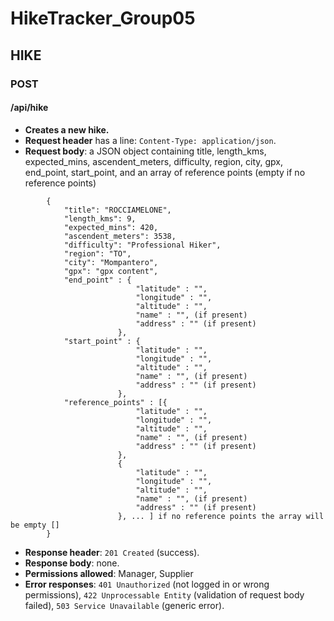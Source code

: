 # HikeTracker_Group05

## HIKE

### POST

#### **/api/hike**
- **Creates a new hike.**
- **Request header** has a line: `Content-Type: application/json`.
- **Request body**: a JSON object containing title, length_kms, expected_mins, ascendent_meters, difficulty, region, 
                city, gpx,  end_point, start_point, and an array of reference points (empty if no reference points)

```
        {
            "title": "ROCCIAMELONE",
            "length_kms": 9,
            "expected_mins": 420,
            "ascendent_meters": 3538,
            "difficulty": "Professional Hiker",
            "region": "TO",
            "city": "Mompantero",
            "gpx": "gpx content",
            "end_point" : {
                            "latitude" : "",
                            "longitude" : "",
                            "altitude" : "",
                            "name" : "", (if present)
                            "address" : "" (if present)
                        },
            "start_point" : {
                            "latitude" : "",
                            "longitude" : "",
                            "altitude" : "",
                            "name" : "", (if present)
                            "address" : "" (if present)
                        },
            "reference_points" : [{
                            "latitude" : "",
                            "longitude" : "",
                            "altitude" : "",
                            "name" : "", (if present)
                            "address" : "" (if present)
                        }, 
                        {
                            "latitude" : "",
                            "longitude" : "",
                            "altitude" : "",
                            "name" : "", (if present)
                            "address" : "" (if present)
                        }, ... ] if no reference points the array will be empty []
        }       
```

- **Response header**:  `201 Created` (success). 
- **Response body**: none.
- **Permissions allowed**:  Manager, Supplier
- **Error responses**: `401 Unauthorized` (not logged in or wrong permissions), `422 Unprocessable Entity` (validation of request body failed), `503 Service Unavailable` (generic error).

